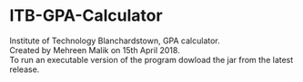 # ITB-GPA-Calculator
Institute of Technology Blanchardstown, GPA calculator.<br>
Created by Mehreen Malik on 15th April 2018. <br>
To run an executable version of the program dowload the jar from the latest release.
